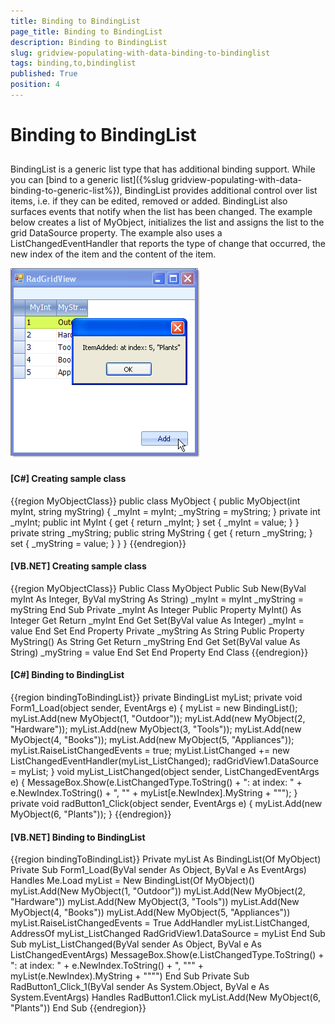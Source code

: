```yaml
---
title: Binding to BindingList
page_title: Binding to BindingList
description: Binding to BindingList
slug: gridview-populating-with-data-binding-to-bindinglist
tags: binding,to,bindinglist
published: True
position: 4
---
```


# Binding to BindingList



## 

BindingList is a generic list type that has additional binding support. While you can [bind to a generic list]({%slug gridview-populating-with-data-binding-to-generic-list%}), BindingList provides additional control over list items, i.e. if they can be edited, removed or added. BindingList also surfaces events that notify when the list has been changed. The example below creates a list of MyObject, initializes the list and assigns the list to the grid DataSource property. The example also uses a ListChangedEventHandler that reports the type of change that occurred, the new index of the item and the content of the item.

![gridview-populating-with-data-binding-to-bindinglist 001](images/gridview-populating-with-data-binding-to-bindinglist001.png)

#### __[C#] Creating sample class__

{{region MyObjectClass}}
	        public class MyObject
	        {
	            public MyObject(int myInt, string myString)
	            {
	                _myInt = myInt;
	                _myString = myString;
	            }
	            private int _myInt;
	            public int MyInt
	            {
	                get { return _myInt; }
	                set { _myInt = value; }
	            }
	            private string _myString;
	            public string MyString
	            {
	                get { return _myString; }
	                set { _myString = value; }
	            }
	        }
	{{endregion}}



#### __[VB.NET] Creating sample class__

{{region MyObjectClass}}
	    Public Class MyObject
	        Public Sub New(ByVal myInt As Integer, ByVal myString As String)
	            _myInt = myInt
	            _myString = myString
	        End Sub
	        Private _myInt As Integer
	        Public Property MyInt() As Integer
	            Get
	                Return _myInt
	            End Get
	            Set(ByVal value As Integer)
	                _myInt = value
	            End Set
	        End Property
	        Private _myString As String
	        Public Property MyString() As String
	            Get
	                Return _myString
	            End Get
	            Set(ByVal value As String)
	                _myString = value
	            End Set
	        End Property
	    End Class
	{{endregion}}



#### __[C#] Binding to BindingList__

{{region bindingToBindingList}}
	        private BindingList<MyObject> myList;
	        private void Form1_Load(object sender, EventArgs e)
	        {
	            myList = new BindingList<MyObject>();
	            myList.Add(new MyObject(1, "Outdoor"));
	            myList.Add(new MyObject(2, "Hardware"));
	            myList.Add(new MyObject(3, "Tools"));
	            myList.Add(new MyObject(4, "Books"));
	            myList.Add(new MyObject(5, "Appliances"));
	            myList.RaiseListChangedEvents = true;
	            myList.ListChanged += new ListChangedEventHandler(myList_ListChanged);
	            radGridView1.DataSource = myList;
	        }
	        void myList_ListChanged(object sender, ListChangedEventArgs e)
	        {
	            MessageBox.Show(e.ListChangedType.ToString() + ": at index: " + e.NewIndex.ToString() + ", \"" + myList[e.NewIndex].MyString + "\"");
	        }
	        private void radButton1_Click(object sender, EventArgs e)
	        {
	            myList.Add(new MyObject(6, "Plants"));
	        }
	{{endregion}}



#### __[VB.NET] Binding to BindingList__

{{region bindingToBindingList}}
	    Private myList As BindingList(Of MyObject)
	    Private Sub Form1_Load(ByVal sender As Object, ByVal e As EventArgs) Handles Me.Load
	        myList = New BindingList(Of MyObject)()
	        myList.Add(New MyObject(1, "Outdoor"))
	        myList.Add(New MyObject(2, "Hardware"))
	        myList.Add(New MyObject(3, "Tools"))
	        myList.Add(New MyObject(4, "Books"))
	        myList.Add(New MyObject(5, "Appliances"))
	        myList.RaiseListChangedEvents = True
	        AddHandler myList.ListChanged, AddressOf myList_ListChanged
	        RadGridView1.DataSource = myList
	    End Sub
	    Sub myList_ListChanged(ByVal sender As Object, ByVal e As ListChangedEventArgs)
	        MessageBox.Show(e.ListChangedType.ToString() + ": at index: " + e.NewIndex.ToString() + ", """ + myList(e.NewIndex).MyString + """")
	    End Sub
	    Private Sub RadButton1_Click_1(ByVal sender As System.Object, ByVal e As System.EventArgs) Handles RadButton1.Click
	        myList.Add(New MyObject(6, "Plants"))
	    End Sub
	{{endregion}}


